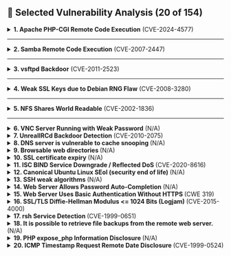 ## 🔐 Selected Vulnerability Analysis (20 of 154)

<details>
<summary><strong>1. Apache PHP-CGI Remote Code Execution</strong> (CVE-2024-4577)</summary>

- **Severity**: Critical
- **Affected Service**: PHP (Apache Integration)
- **Affected Port**: N/A
- **Description**: The installed version of PHP allows arbitrary code execution via crafted CGI requests. This vulnerability can be used to gain remote shell access.
- **Suggested Fix**:
  - Update PHP to the latest patched version
  - Disable CGI execution if not needed
  - Restrict access to script directories

</details>

---

<details>
<summary><strong>2. Samba Remote Code Execution</strong> (CVE-2007-2447)</summary>

- **Severity**: High
- **Affected Service**: SMB (Samba)
- **Affected Port**: 445
- **Description**: Command injection vulnerability in Samba allows remote attackers to execute code as root via crafted requests to shared folders.
- **Suggested Fix**:
  - Upgrade Samba to a secure version
  - Disable guest access
  - Isolate Samba behind internal firewalls

</details>

---

<details>
<summary><strong>3. vsftpd Backdoor</strong> (CVE-2011-2523)</summary>

- **Severity**: Critical
- **Affected Service**: FTP (vsftpd)
- **Affected Port**: 21
- **Description**: A malicious version of vsftpd allows attackers to gain shell access by logging in with a crafted username.
- **Suggested Fix**:
  - Replace vsftpd with a trusted version
  - Restrict anonymous access
  - Monitor authentication logs

</details>

---

<details>
<summary><strong>4. Weak SSL Keys due to Debian RNG Flaw</strong> (CVE-2008-3280)</summary>

- **Severity**: Critical
- **Affected Service**: OpenSSL / OpenSSH
- **Affected Port**: 22 / HTTPS Ports
- **Description**: Weak SSL keys generated due to a flawed Debian RNG allow predictable key generation, making brute force attacks viable.
- **Suggested Fix**:
  - Regenerate all affected keys
  - Upgrade to patched OpenSSL versions
  - Reissue and revoke old certificates

</details>

---

<details>
<summary><strong>5. NFS Shares World Readable</strong> (CVE-2002-1836)</summary>

- **Severity**: High
- **Affected Service**: NFS
- **Affected Port**: 2049 TCP/UDP
- **Description**: NFS shares are exported without access restrictions, allowing unauthorized mounts.
- **Suggested Fix**:
  - Configure NFS exports with IP or hostname restrictions
  - Use firewalls to limit NFS access

</details>

---

<details>
<summary><strong>6. VNC Server Running with Weak Password</strong> (N/A) </summary>

- **Severity**: Critical
- **Affected Service**: VNC (Virtual Network Computing)
- **Affected Port**: 5900
- **Description**: VNC server allows access with weak password ("password"), enabling remote compromise.
- **Suggested Fix**:
  - Use strong passwords
  - Disable unused VNC services
  - Implement network-layer authentication

</details>

<details>
<summary><strong>7. UnrealIRCd Backdoor Detection </strong> (CVE-2010-2075) </summary>

- **Severity**: Critical
- **Affected Service**: IRC (Internet Relay Chat)
- **Affected Port**: N/A
- **Description**: Version of UnrealIRC was downloaded from a mirror site. This version contains a Trojan Horse which can be used by an attacker to execute abritrary code from a remote machine
- **Suggested Fix**:
  - Uninstall UnrealIRC and verify the MD5/SHA before redownloading it from the official website.

</details>
<details>
<summary><strong>8. DNS server is vulnerable to cache snooping </strong> (N/A) </summary>

- **Severity**: Medium
- **Affected Service**: DNS server
- **Affected Port**: 53
- **Description**: The remote DNS server responds to queries for third-party domains that do not have the recursion bit set. This may allow a remote attacker to determine which domains have recently been resolved via this name server, and therefore which hosts have been recently visited. An might find this information useful.
- **Suggested Fix**:
  - Contact DNS software vendor for a fix

</details>
<details>
<summary><strong>9. Browsable web directories </strong> (N/A) </summary>

- **Severity**: Medium
- **Affected Service**: Web directories
- **Affected Port**:
- **Description**: Multiple Nessus plugins identified directories on the web server that are browsable.
- ## **Suggested Fix**:
  - Use access restrictions to ensure confidentiality on sensitive files/folders.

</details>
<details>
<summary><strong>10. SSL certificate expiry </strong> (N/A) </summary>

- **Severity**: Medium
- **Affected Service**: Browsing the web
- **Affected Port**: 80/443
- **Description**: This plugin checks expiry dates of certificates associated with SSL- enabled services on the target and reports whether any have already expired. Expired SSL certificates cannot be verified
- **Suggested Fix**:
  - Purchase or generate a new SSL certificate to replace the existing one.

</details>
<details>
<summary><strong>11. ISC BIND Service Downgrade / Reflected DoS  </strong> (CVE-2020-8616) </summary>

- **Severity**: High
- **Affected Service**: DNS/BIND
- **Affected Port**: 53
- **Description**: According to its self-reported version, the instance of ISC BIND 9 running on the remote name server is affected by performance downgrade and Reflected DoS vulnerabilities. This is due to BIND DNS not sufficiently limiting the number fetches which may be performed while processing a referral response.

An unauthenticated, remote attacker can exploit this to cause degrade the service of the recursive server or to use the affected server as a reflector in a reflection attack.

- **Suggested Fix**:
  - Upgrade to the ISC BIND version referenced in the vendor advisory.

</details>
<details>
<summary><strong>12. Canonical Ubuntu Linux SEol (security end of life)  </strong> (N/A) </summary>

- **Severity**: Critical
- **Affected Service**: Canonical
- **Affected Port**: N/A
- **Description**: According to its version, Canonical Ubuntu Linux is 8.04.x. It is, therefore, no longer maintained by its vendor or provider. Lack of support implies that no new security patches for the product will be released by the vendor. As a result, it may contain security vulnerabilities. Canonical Ubuntu Linux 8.04x is also open source, making it even more susceptible to an attack.
- **Suggested Fix**:
  - Upgrade to a version of Canonical Ubuntu Linux that is currently supported.

</details>
<details>
<summary><strong>13. SSH weak algorithms </strong> (N/A) </summary>

- **Severity**: Medium
- **Affected Service**: SSH
- **Affected Port**: 22
- **Description**: Nessus has detected that the remote SSH server is configured to use the Arcfour stream cipher or no cipher at all. RFC 4253 advises against using Arcfour due to an issue with weak keys.
- **Suggested Fix**:
  - Contact the vendor or consult product documentation to remove the weak ciphers.

</details>
<details>
<summary><strong>14. Web Server Allows Password Auto-Completion </strong> (N/A) </summary>

- **Severity**: Low
- **Affected Service**: Web servers
- **Affected Port**: 80/443
- **Description**: The remote web server contains at least one HTML form field that has an input of type 'password' where 'autocomplete' is not set to 'off'. While this does not represent a risk to this web server per se, it does mean that users who use the affected forms may have their credentials saved in their browsers, which could in turn lead to a loss of confidentiality if any of them use a shared host or if their machine is compromised at some point.
- **Suggested Fix**:
  - Turn 'autocomplete' off on password fields in the affected web servers

</details>
<details>
<summary><strong>15. Web Server Uses Basic Authentication Without HTTPS </strong> (CWE 319) </summary>

- **Severity**: Low
- **Affected Service**: HTTP traffic
- **Affected Port**: 80
- **Description**: The remote web server contains web pages that are protected by 'Basic' authentication over cleartext. An attacker eavesdropping the traffic might obtain logins and passwords of valid users.
- **Suggested Fix**:
  - Make sure that HTTP authentication is transmitted over HTTPS.

</details>
<details>
<summary><strong>16. SSL/TLS Diffie-Hellman Modulus <= 1024 Bits (Logjam) </strong> (CVE-2015-4000) </summary>

- **Severity**: Low
- **Affected Service**: TLS
- **Affected Port**: N/A
- **Description**: The remote host allows SSL/TLS connections with one or more Diffie-Hellman moduli less than or equal to 1024 bits. Through cryptanalysis, a third party may be able to find the shared secret in a short amount of time. This may allow an attacker to recover the plaintext or potentially violate the integrity of connections.
- **Suggested Fix**:
  - Reconfigure the service to use a unique Diffie-Hellman moduli of 2048 bits or greater.

</details>
<details>
<summary><strong>17. rsh Service Detection </strong> (CVE-1999-0651) </summary>

- **Severity**: High
- **Affected Service**: RSH
- **Affected Port**: 514
- **Description**: The rsh service is running on the remote host. This service is vulnerable since data is passed between the rsh client and server in cleartext. A man-in-the-middle attacker can exploit this to sniff logins and passwords. Also, it may allow poorly authenticated logins without passwords.
- **Suggested Fix**:
  - Comment out the 'rsh' line in /etc/inetd.conf and restart the inetd process. Alternatively, disable this service and use SSH instead.

</details>
<details>
<summary><strong>18. It is possible to retrieve file backups from the remote web server. </strong> (N/A) </summary>

- **Severity**: Medium
- **Affected Service**: Backup file server
- **Affected Port**: N/A
- **Description**: By appending various suffixes (ie: .old, .bak, ~, etc...) to the names of various files on the remote host, it seems possible to retrieve their contents, which may result in disclosure of sensitive information.
- **Suggested Fix**:

  - Ensure the files do not contain any sensitive information, such as credentials to connect to a database, and delete or protect those files that should not be accessible.
  </details>
  <details>
  <summary><strong>19. PHP expose_php Information Disclosure </strong> (N/A) </summary>

- **Severity**: Medium
- **Affected Service**: PHP
- **Affected Port**:
- **Description**: The PHP install on the remote server is configured in a way that allows disclosure of potentially sensitive information to an attacker through a special URL. Such a URL triggers an Easter egg built into PHP itself.
- **Suggested Fix**:
  - In the PHP configuration file, php.ini, set the value for 'expose_php' to 'Off' to disable this behavior. Restart the web server daemon to put this change into effect.

</details>
<details>
<summary><strong>20. ICMP Timestamp Request Remote Date Disclosure </strong> (CVE-1999-0524) </summary>

- **Severity**: Medium
- **Affected Service**: ICMP
- **Affected Port**:
- **Description**: The remote host answers to an ICMP timestamp request. This allows an attacker to know the date that is set on the targeted machine, which may assist an unauthenticated, remote attacker in defeating time-based authentication protocols.
- **Suggested Fix**:
  - Filter out the ICMP timestamp requests (13), and the outgoing ICMP timestamp replies (14).

</details>
